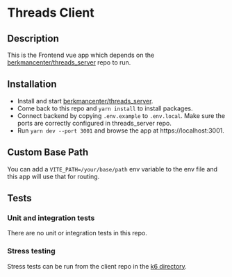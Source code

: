 # Threads Client

## Description

This is the Frontend vue app which depends on the [berkmancenter/threads_server](https://github.com/berkmancenter/threads_client) repo to run.

## Installation

- Install and start [berkmancenter/threads_server](https://github.com/berkmancenter/threads_server).
- Come back to this repo and `yarn install` to install packages.
- Connect backend by copying `.env.example` to `.env.local`. Make sure the ports are correctly configured in threads_server repo.
- Run `yarn dev --port 3001` and browse the app at https://localhost:3001.

## Custom Base Path

You can add a `VITE_PATH=/your/base/path` env variable to the env file and this app will use that for routing.

## Tests

### Unit and integration tests

There are no unit or integration tests in this repo.

### Stress testing

Stress tests can be run from the client repo in the [k6 directory](https://github.com/berkmancenter/threads_client/blob/main/k6).
